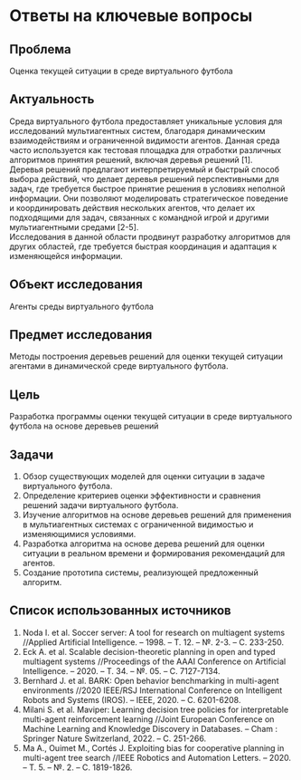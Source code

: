 # Ответы на ключевые вопросы
## Проблема
Оценка текущей ситуации в среде виртуального футбола
## Актуальность
Среда виртуального футбола предоставляет уникальные условия для исследований мультиагентных систем, благодаря динамическим взаимодействиям и ограниченной видимости агентов. Данная среда часто используется как тестовая площадка для отработки различных алгоритмов принятия решений, включая деревья решений [1].  
Деревья решений предлагают интерпретируемый и быстрый способ выбора действий, что делает деревья решений перспективными для задач, где требуется быстрое принятие решения в условиях неполной информации. Они позволяют моделировать стратегическое поведение и координировать действия нескольких агентов, что делает их подходящими для задач, связанных с командной игрой и другими мультиагентными средами [2-5].  
Исследования в данной области продвинут разработку алгоритмов для других областей, где требуется быстрая координация и адаптация к изменяющейся информации.
## Объект исследования
Агенты среды виртуального футбола
## Предмет исследования
Методы построения деревьев решений для оценки текущей ситуации агентами в динамической среде виртуального футбола.
## Цель
Разработка программы оценки текущей ситуации в среде виртуального футбола на основе деревьев решений
## Задачи
1. Обзор существующих моделей для оценки ситуации в задаче виртуального футбола.
2. Определение критериев оценки эффективности и сравнения решений задачи виртуального футбола.
3. Изучение алгоритмов на основе деревьев решений для применения в мультиагентных системах с ограниченной видимостью и изменяющимися условиями.
4. Разработка алгоритма на основе дерева решений для оценки ситуации в реальном времени и формирования рекомендаций для агентов.
5. Создание прототипа системы, реализующей предложенный алгоритм.
## Список использованных источников
1. Noda I. et al. Soccer server: A tool for research on multiagent systems //Applied Artificial Intelligence. – 1998. – Т. 12. – №. 2-3. – С. 233-250.
2. Eck A. et al. Scalable decision-theoretic planning in open and typed multiagent systems //Proceedings of the AAAI Conference on Artificial Intelligence. – 2020. – Т. 34. – №. 05. – С. 7127-7134.
3. Bernhard J. et al. BARK: Open behavior benchmarking in multi-agent environments //2020 IEEE/RSJ International Conference on Intelligent Robots and Systems (IROS). – IEEE, 2020. – С. 6201-6208.
4. Milani S. et al. Maviper: Learning decision tree policies for interpretable multi-agent reinforcement learning //Joint European Conference on Machine Learning and Knowledge Discovery in Databases. – Cham : Springer Nature Switzerland, 2022. – С. 251-266.
5. Ma A., Ouimet M., Cortés J. Exploiting bias for cooperative planning in multi-agent tree search //IEEE Robotics and Automation Letters. – 2020. – Т. 5. – №. 2. – С. 1819-1826.